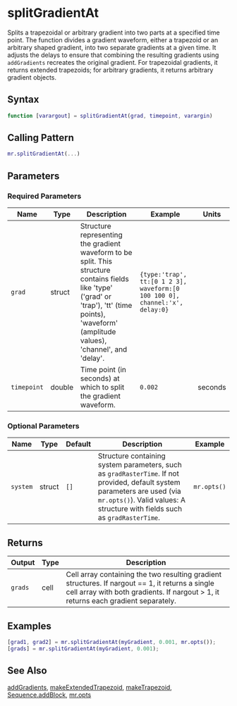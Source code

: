 # splitGradientAt

Splits a trapezoidal or arbitrary gradient into two parts at a specified time point.  The function divides a gradient waveform, either a trapezoid or an arbitrary shaped gradient, into two separate gradients at a given time.  It adjusts the delays to ensure that combining the resulting gradients using `addGradients` recreates the original gradient. For trapezoidal gradients, it returns extended trapezoids; for arbitrary gradients, it returns arbitrary gradient objects.

## Syntax

```matlab
function [varargout] = splitGradientAt(grad, timepoint, varargin)
```

## Calling Pattern

```matlab
mr.splitGradientAt(...)
```

## Parameters

### Required Parameters

| Name | Type | Description | Example | Units |
|------|------|-------------|---------|-------|
| `grad` | struct | Structure representing the gradient waveform to be split.  This structure contains fields like 'type' ('grad' or 'trap'), 'tt' (time points), 'waveform' (amplitude values), 'channel', and 'delay'. | `{type:'trap', tt:[0 1 2 3], waveform:[0 100 100 0], channel:'x', delay:0}` |  |
| `timepoint` | double | Time point (in seconds) at which to split the gradient waveform. | `0.002` | seconds |

### Optional Parameters

| Name | Type | Default | Description | Example |
|------|------|---------|-------------|---------|
| `system` | struct | `[]` | Structure containing system parameters, such as `gradRasterTime`. If not provided, default system parameters are used (via `mr.opts()`). Valid values: A structure with fields such as `gradRasterTime`. | `mr.opts()` |

## Returns

| Output | Type | Description |
|--------|------|-------------|
| `grads` | cell | Cell array containing the two resulting gradient structures. If nargout == 1, it returns a single cell array with both gradients. If nargout > 1, it returns each gradient separately. |

## Examples

```matlab
[grad1, grad2] = mr.splitGradientAt(myGradient, 0.001, mr.opts());
[grads] = mr.splitGradientAt(myGradient, 0.001);
```

## See Also

[addGradients](addGradients.md), [makeExtendedTrapezoid](makeExtendedTrapezoid.md), [makeTrapezoid](makeTrapezoid.md), [Sequence.addBlock](addBlock.md), [mr.opts](opts.md)
